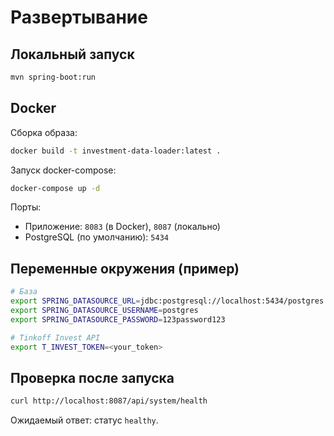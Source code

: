 # Развертывание

## Локальный запуск
```bash
mvn spring-boot:run
```

## Docker
Сборка образа:
```bash
docker build -t investment-data-loader:latest .
```

Запуск docker-compose:
```bash
docker-compose up -d
```

Порты:
- Приложение: `8083` (в Docker), `8087` (локально)
- PostgreSQL (по умолчанию): `5434`

## Переменные окружения (пример)
```bash
# База
export SPRING_DATASOURCE_URL=jdbc:postgresql://localhost:5434/postgres
export SPRING_DATASOURCE_USERNAME=postgres
export SPRING_DATASOURCE_PASSWORD=123password123

# Tinkoff Invest API
export T_INVEST_TOKEN=<your_token>
```

## Проверка после запуска
```bash
curl http://localhost:8087/api/system/health
```
Ожидаемый ответ: статус `healthy`.
